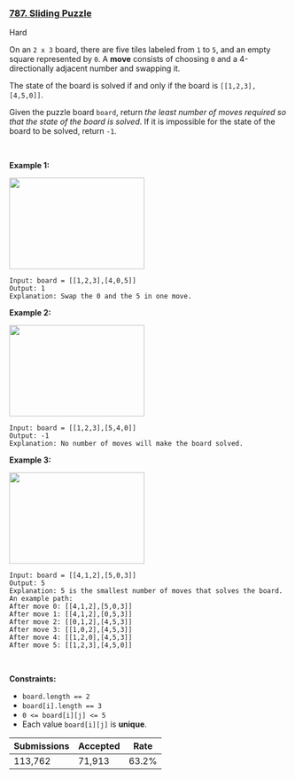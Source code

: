 ### [787. Sliding Puzzle](https://leetcode.com/problems/sliding-puzzle/)

Hard

On an `` 2 x 3 `` board, there are five tiles labeled from `` 1 `` to `` 5 ``, and an empty square represented by `` 0 ``. A __move__ consists of choosing `` 0 `` and a 4-directionally adjacent number and swapping it.

The state of the board is solved if and only if the board is `` [[1,2,3],[4,5,0]] ``.

Given the puzzle board `` board ``, return _the least number of moves required so that the state of the board is solved_. If it is impossible for the state of the board to be solved, return `` -1 ``.

 

__Example 1:__

<img alt="" src="https://assets.leetcode.com/uploads/2021/06/29/slide1-grid.jpg" style="width: 244px; height: 165px;"/>

```
Input: board = [[1,2,3],[4,0,5]]
Output: 1
Explanation: Swap the 0 and the 5 in one move.
```

__Example 2:__

<img alt="" src="https://assets.leetcode.com/uploads/2021/06/29/slide2-grid.jpg" style="width: 244px; height: 165px;"/>

```
Input: board = [[1,2,3],[5,4,0]]
Output: -1
Explanation: No number of moves will make the board solved.
```

__Example 3:__

<img alt="" src="https://assets.leetcode.com/uploads/2021/06/29/slide3-grid.jpg" style="width: 244px; height: 165px;"/>

```
Input: board = [[4,1,2],[5,0,3]]
Output: 5
Explanation: 5 is the smallest number of moves that solves the board.
An example path:
After move 0: [[4,1,2],[5,0,3]]
After move 1: [[4,1,2],[0,5,3]]
After move 2: [[0,1,2],[4,5,3]]
After move 3: [[1,0,2],[4,5,3]]
After move 4: [[1,2,0],[4,5,3]]
After move 5: [[1,2,3],[4,5,0]]
```

 

__Constraints:__

*   `` board.length == 2 ``
*   `` board[i].length == 3 ``
*   `` 0 <= board[i][j] <= 5 ``
*   Each value `` board[i][j] `` is __unique__.

| Submissions    | Accepted     | Rate   |
| -------------- | ------------ | ------ |
| 113,762 | 71,913 | 63.2% |